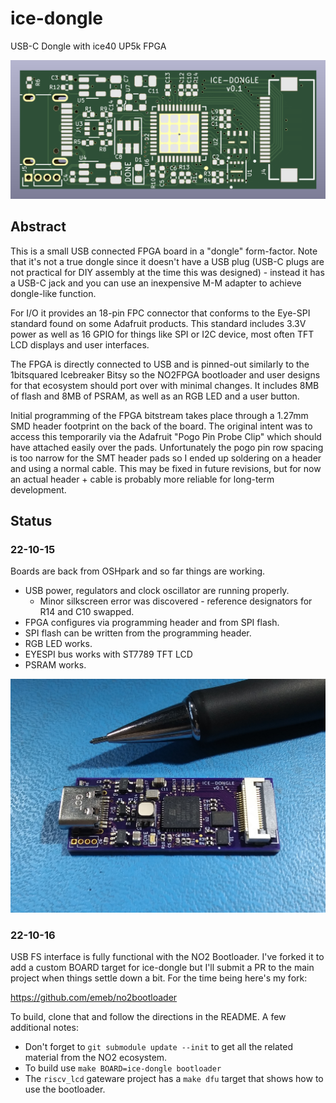 # ice-dongle
USB-C Dongle with ice40 UP5k FPGA

<img src="doc/ice-dongle.png" width="640" />

## Abstract
This is a small USB connected FPGA board in a "dongle" form-factor. Note that
it's not a true dongle since it doesn't have a USB plug (USB-C plugs are not
practical for DIY assembly at the time this was designed) - instead it has a
USB-C jack and you can use an inexpensive M-M adapter to achieve dongle-like
function.

For I/O it provides an 18-pin FPC connector that conforms to the Eye-SPI
standard found on some Adafruit products. This standard includes 3.3V power
as well as 16 GPIO for things like SPI or I2C device, most often TFT LCD
displays and user interfaces.

The FPGA is directly connected to USB and is pinned-out similarly to the
1bitsquared Icebreaker Bitsy so the NO2FPGA bootloader and user designs for
that ecosystem should port over with minimal changes. It includes 8MB of flash
and 8MB of PSRAM, as well as an RGB LED and a user button.

Initial programming of the FPGA bitstream takes place through a 1.27mm SMD
header footprint on the back of the board. The original intent was to access
this temporarily via the Adafruit "Pogo Pin Probe Clip" which should have
attached easily over the pads. Unfortunately the pogo pin row spacing is too
narrow for the SMT header pads so I ended up soldering on a header and using
a normal cable. This may be fixed in future revisions, but for now an actual
header + cable is probably more reliable for long-term development.

## Status
### 22-10-15
Boards are back from OSHpark and so far things are working.
* USB power, regulators and clock oscillator are running properly.
  * Minor silkscreen error was discovered - reference designators for R14 and C10 swapped.
* FPGA configures via programming header and from SPI flash.
* SPI flash can be written from the programming header.
* RGB LED works.
* EYESPI bus works with ST7789 TFT LCD
* PSRAM works.

<img src="doc/ice-dongle_hw.jpg" width="640" />

### 22-10-16
USB FS interface is fully functional with the NO2 Bootloader. I've forked it to
add a custom BOARD target for ice-dongle but I'll submit a PR to the main project
when things settle down a bit. For the time being here's my fork:

https://github.com/emeb/no2bootloader

To build, clone that and follow the directions in the README. A few additional
notes:
* Don't forget to `git submodule update --init` to get all the related material
from the NO2 ecosystem.
* To build use `make BOARD=ice-dongle bootloader`
* The `riscv_lcd` gateware project has a `make dfu` target that shows how to use
the bootloader.
